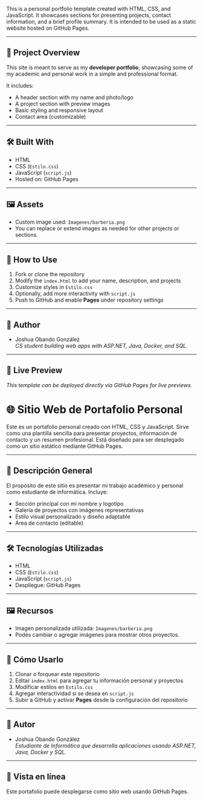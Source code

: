 This is a personal portfolio template created with HTML, CSS, and JavaScript. It showcases sections for presenting projects, contact information, and a brief profile summary. It is intended to be used as a static website hosted on GitHub Pages.

---

## 📄 Project Overview

This site is meant to serve as my **developer portfolio**, showcasing some of my academic and personal work in a simple and professional format.

It includes:
- A header section with my name and photo/logo
- A project section with preview images
- Basic styling and responsive layout
- Contact area (customizable)

---

## 🛠️ Built With

- HTML
- CSS (`Estilo.css`)
- JavaScript (`script.js`)
- Hosted on: GitHub Pages

---

## 🖼️ Assets

- Custom image used: `Imagenes/barberia.png`
- You can replace or extend images as needed for other projects or sections.

---

## 🚀 How to Use

1. Fork or clone the repository
2. Modify the `index.html` to add your name, description, and projects
3. Customize styles in `Estilo.css`
4. Optionally, add more interactivity with `script.js`
5. Push to GitHub and enable **Pages** under repository settings

---

## 🧠 Author

- Joshua Obando González  
  *CS student building web apps with ASP.NET, Java, Docker, and SQL.*

---

## 🔗 Live Preview

_This template can be deployed directly via GitHub Pages for live previews._

# 🌐 Sitio Web de Portafolio Personal

Este es un portafolio personal creado con HTML, CSS y JavaScript. Sirve como una plantilla sencilla para presentar proyectos, información de contacto y un resumen profesional. Está diseñado para ser desplegado como un sitio estático mediante GitHub Pages.

---

## 📄 Descripción General

El propósito de este sitio es presentar mi trabajo académico y personal como estudiante de informática. Incluye:

- Sección principal con mi nombre y logotipo
- Galería de proyectos con imágenes representativas
- Estilo visual personalizado y diseño adaptable
- Área de contacto (editable)

---

## 🛠️ Tecnologías Utilizadas

- HTML
- CSS (`Estilo.css`)
- JavaScript (`script.js`)
- Despliegue: GitHub Pages

---

## 🖼️ Recursos

- Imagen personalizada utilizada: `Imagenes/barberia.png`
- Podés cambiar o agregar imágenes para mostrar otros proyectos.

---

## 🚀 Cómo Usarlo

1. Clonar o forquear este repositorio
2. Editar `index.html` para agregar tu información personal y proyectos
3. Modificar estilos en `Estilo.css`
4. Agregar interactividad si se desea en `script.js`
5. Subir a GitHub y activar **Pages** desde la configuración del repositorio

---

## 🧠 Autor

- Joshua Obando González  
  *Estudiante de Informática que desarrolla aplicaciones usando ASP.NET, Java, Docker y SQL.*

---

## 🔗 Vista en línea

Este portafolio puede desplegarse como sitio web usando GitHub Pages.
